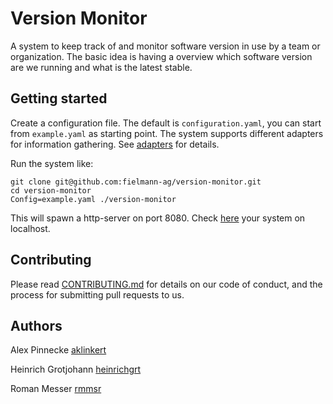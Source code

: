 # Version Monitor
A system to keep track of and monitor software version in use by a team or organization. The basic idea is having a overview which software version are we running and what is the latest stable.  

## Getting started
Create a configuration file. The default is `configuration.yaml`, you can start from `example.yaml` as starting point. The system supports different adapters for information gathering. See [adapters](./pkg/adapters/README.md) for details. 


Run the system like:
```
git clone git@github.com:fielmann-ag/version-monitor.git
cd version-monitor
Config=example.yaml ./version-monitor
```
This will spawn a http-server on port 8080. 
Check [here](http://localhost:8080/) your system on localhost. 


## Contributing

Please read [CONTRIBUTING.md](CONTRIBUTING.md) for details on our code of conduct, and the process for submitting pull requests to us.


## Authors
Alex Pinnecke  [aklinkert](https://github.com/aklinkert)

Heinrich Grotjohann [heinrichgrt](https://github.com/heinrichgrt) 

Roman Messer [rmmsr](https://github.com/rmmsr)